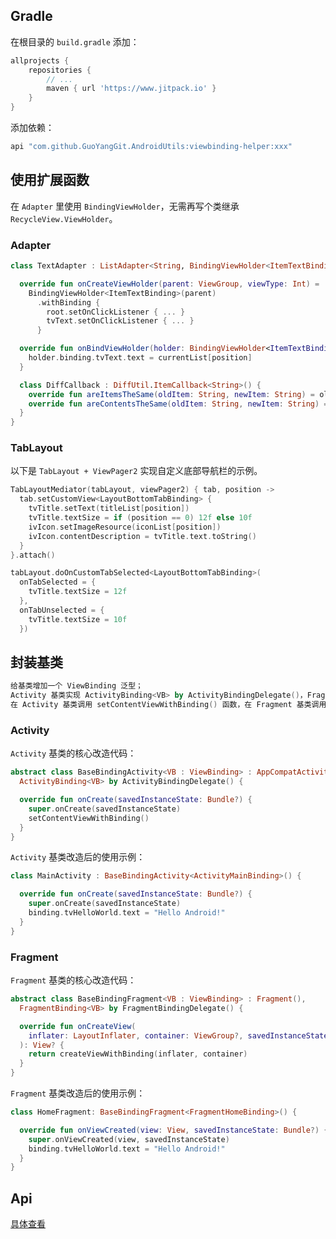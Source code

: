 ## Gradle

在根目录的 `build.gradle` 添加：

```groovy
allprojects {
    repositories {
        // ...
        maven { url 'https://www.jitpack.io' }
    }
}
```

添加依赖：

```groovy
api "com.github.GuoYangGit.AndroidUtils:viewbinding-helper:xxx"
```

## 使用扩展函数

在 `Adapter` 里使用 `BindingViewHolder`，无需再写个类继承 `RecycleView.ViewHolder`。

### Adapter

```kotlin
class TextAdapter : ListAdapter<String, BindingViewHolder<ItemTextBinding>>(DiffCallback()) {

  override fun onCreateViewHolder(parent: ViewGroup, viewType: Int) =
    BindingViewHolder<ItemTextBinding>(parent)
      .withBinding {
        root.setOnClickListener { ... }
        tvText.setOnClickListener { ... }
      }

  override fun onBindViewHolder(holder: BindingViewHolder<ItemTextBinding>, position: Int) {
    holder.binding.tvText.text = currentList[position]
  }

  class DiffCallback : DiffUtil.ItemCallback<String>() {
    override fun areItemsTheSame(oldItem: String, newItem: String) = oldItem == newItem
    override fun areContentsTheSame(oldItem: String, newItem: String) = oldItem == newItem
  }
}

```

### TabLayout

以下是 `TabLayout + ViewPager2` 实现自定义底部导航栏的示例。

```kotlin
TabLayoutMediator(tabLayout, viewPager2) { tab, position ->
  tab.setCustomView<LayoutBottomTabBinding> {
    tvTitle.setText(titleList[position])
    tvTitle.textSize = if (position == 0) 12f else 10f
    ivIcon.setImageResource(iconList[position])
    ivIcon.contentDescription = tvTitle.text.toString()
  }
}.attach()

tabLayout.doOnCustomTabSelected<LayoutBottomTabBinding>(
  onTabSelected = {
    tvTitle.textSize = 12f
  },
  onTabUnselected = {
    tvTitle.textSize = 10f
  })
```

## 封装基类

```kotlin
给基类增加一个 ViewBinding 泛型；
Activity 基类实现 ActivityBinding<VB> by ActivityBindingDelegate()，Fragment 基类实现 FragmentBinding<VB> by FragmentBindingDelegate()；
在 Activity 基类调用 setContentViewWithBinding() 函数，在 Fragment 基类调用 createViewWithBinding(inflater, container)；
```

### Activity

`Activity` 基类的核心改造代码：

```kotlin
abstract class BaseBindingActivity<VB : ViewBinding> : AppCompatActivity(),
  ActivityBinding<VB> by ActivityBindingDelegate() {

  override fun onCreate(savedInstanceState: Bundle?) {
    super.onCreate(savedInstanceState)
    setContentViewWithBinding()
  }
}
```

`Activity` 基类改造后的使用示例：

```kotlin
class MainActivity : BaseBindingActivity<ActivityMainBinding>() {

  override fun onCreate(savedInstanceState: Bundle?) {
    super.onCreate(savedInstanceState)
    binding.tvHelloWorld.text = "Hello Android!"
  }
}
```

### Fragment

`Fragment` 基类的核心改造代码：

```kotlin
abstract class BaseBindingFragment<VB : ViewBinding> : Fragment(),
  FragmentBinding<VB> by FragmentBindingDelegate() {

  override fun onCreateView(
    inflater: LayoutInflater, container: ViewGroup?, savedInstanceState: Bundle?
  ): View? {
    return createViewWithBinding(inflater, container)
  }
}
```

`Fragment` 基类改造后的使用示例：

```kotlin
class HomeFragment: BaseBindingFragment<FragmentHomeBinding>() {

  override fun onViewCreated(view: View, savedInstanceState: Bundle?) {
    super.onViewCreated(view, savedInstanceState)
    binding.tvHelloWorld.text = "Hello Android!"
  }
}
```

## Api

[具体查看](https://guoyanggit.github.io/AndroidUtils/api/viewbinding-helper/)
